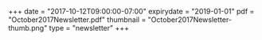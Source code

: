 +++
date = "2017-10-12T09:00:00-07:00"
expirydate = "2019-01-01"
pdf = "October2017Newsletter.pdf"
thumbnail = "October2017Newsletter-thumb.png"
type = "newsletter"
+++

